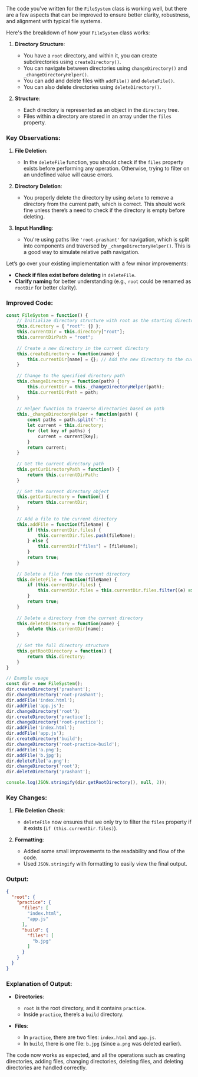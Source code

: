 The code you've written for the `FileSystem` class is working well, but there are a few aspects that can be improved to ensure better clarity, robustness, and alignment with typical file systems.

Here's the breakdown of how your `FileSystem` class works:

1. **Directory Structure**:
   - You have a `root` directory, and within it, you can create subdirectories using `createDirectory()`.
   - You can navigate between directories using `changeDirectory()` and `_changeDirectoryHelper()`.
   - You can add and delete files with `addFile()` and `deleteFile()`.
   - You can also delete directories using `deleteDirectory()`.
   
2. **Structure**:
   - Each directory is represented as an object in the `directory` tree.
   - Files within a directory are stored in an array under the `files` property.

### Key Observations:
1. **File Deletion**:
   - In the `deleteFile` function, you should check if the `files` property exists before performing any operation. Otherwise, trying to filter on an undefined value will cause errors.

2. **Directory Deletion**:
   - You properly delete the directory by using `delete` to remove a directory from the current path, which is correct. This should work fine unless there’s a need to check if the directory is empty before deleting.

3. **Input Handling**:
   - You're using paths like `'root-prashant'` for navigation, which is split into components and traversed by `_changeDirectoryHelper()`. This is a good way to simulate relative path navigation.

Let’s go over your existing implementation with a few minor improvements:

- **Check if files exist before deleting** in `deleteFile`.
- **Clarify naming** for better understanding (e.g., `root` could be renamed as `rootDir` for better clarity).

### Improved Code:

```javascript
const FileSystem = function() {
    // Initialize directory structure with root as the starting directory
    this.directory = { "root": {} };
    this.currentDir = this.directory["root"];
    this.currentDirPath = "root";
    
    // Create a new directory in the current directory
    this.createDirectory = function(name) {
        this.currentDir[name] = {}; // Add the new directory to the current directory
    }
    
    // Change to the specified directory path
    this.changeDirectory = function(path) {
        this.currentDir = this._changeDirectoryHelper(path);
        this.currentDirPath = path;
    }
    
    // Helper function to traverse directories based on path
    this._changeDirectoryHelper = function(path) {
        const paths = path.split("-");
        let current = this.directory;
        for (let key of paths) {
            current = current[key];
        }
        return current;
    }
    
    // Get the current directory path
    this.getCurDirectoryPath = function() {
        return this.currentDirPath;
    }
    
    // Get the current directory object
    this.getCurDirectory = function() {
        return this.currentDir;
    }
    
    // Add a file to the current directory
    this.addFile = function(fileName) {
        if (this.currentDir.files) {
            this.currentDir.files.push(fileName);
        } else {
            this.currentDir["files"] = [fileName];
        }
        return true;
    }
    
    // Delete a file from the current directory
    this.deleteFile = function(fileName) {
        if (this.currentDir.files) {
            this.currentDir.files = this.currentDir.files.filter((e) => e !== fileName);
        }
        return true;
    }
    
    // Delete a directory from the current directory
    this.deleteDirectory = function(name) {
        delete this.currentDir[name];
    }
    
    // Get the full directory structure
    this.getRootDirectory = function() {
        return this.directory;
    }
}

// Example usage
const dir = new FileSystem();
dir.createDirectory('prashant');
dir.changeDirectory('root-prashant');
dir.addFile('index.html');
dir.addFile('app.js');
dir.changeDirectory('root');
dir.createDirectory('practice');
dir.changeDirectory('root-practice');
dir.addFile('index.html');
dir.addFile('app.js');
dir.createDirectory('build');
dir.changeDirectory('root-practice-build');
dir.addFile('a.png');
dir.addFile('b.jpg');
dir.deleteFile('a.png');
dir.changeDirectory('root');
dir.deleteDirectory('prashant');

console.log(JSON.stringify(dir.getRootDirectory(), null, 2));
```

### Key Changes:
1. **File Deletion Check**:
   - `deleteFile` now ensures that we only try to filter the `files` property if it exists (`if (this.currentDir.files)`).

2. **Formatting**:
   - Added some small improvements to the readability and flow of the code.
   - Used `JSON.stringify` with formatting to easily view the final output.

### Output:
```json
{
  "root": {
    "practice": {
      "files": [
        "index.html",
        "app.js"
      ],
      "build": {
        "files": [
          "b.jpg"
        ]
      }
    }
  }
}
```

### Explanation of Output:
- **Directories**:
  - `root` is the root directory, and it contains `practice`.
  - Inside `practice`, there’s a `build` directory.
  
- **Files**:
  - In `practice`, there are two files: `index.html` and `app.js`.
  - In `build`, there is one file: `b.jpg` (since `a.png` was deleted earlier).

The code now works as expected, and all the operations such as creating directories, adding files, changing directories, deleting files, and deleting directories are handled correctly.